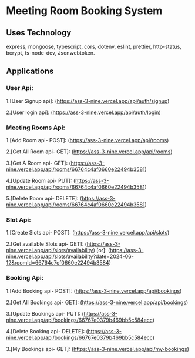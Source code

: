 # Meeting Room Booking System
[Vercel meeting room api]: (https://ass-3-nine.vercel.app)

## Uses Technology
 express, mongoose, typescript, cors, dotenv, eslint, prettier, http-status, bcrypt, ts-node-dev, Jsonwebtoken.

## Applications

### User Api:
1.[User Signup api]: (https://ass-3-nine.vercel.app/api/auth/signup)

2.[User login api]: (https://ass-3-nine.vercel.app/api/auth/login)


### Meeting Rooms Api:
1.[Add Room api- POST]: (https://ass-3-nine.vercel.app/api/rooms)

2.[Get All Room api- GET]: (https://ass-3-nine.vercel.app/api/rooms)

3.[Get A Room api- GET]: (https://ass-3-nine.vercel.app/api/rooms/66764c4af0660e22494b3581)

4.[Update Room api- PUT]: (https://ass-3-nine.vercel.app/api/rooms/66764c4af0660e22494b3581)

5.[Delete Room api- DELETE]: (https://ass-3-nine.vercel.app/api/rooms/66764c4af0660e22494b3581)


### Slot Api:
1.[Create Slots api- POST]: (https://ass-3-nine.vercel.app/api/slots)

2.[Get available Slots api- GET]: (https://ass-3-nine.vercel.app/api/slots/availability)
[or]: (https://ass-3-nine.vercel.app/api/slots/availability?date=2024-06-12&roomId=66764c7cf0660e22494b3584)


### Booking Api:
1.[Add Booking api- POST]: (https://ass-3-nine.vercel.app/api/bookings)

2.[Get All Bookings api- GET]: (https://ass-3-nine.vercel.app/api/bookings)

3.[Update Bookings api- PUT]: (https://ass-3-nine.vercel.app/api/bookings/66767e0379b469bb5c584ecc)

4.[Delete Booking api- DELETE]: (https://ass-3-nine.vercel.app/api/bookings/66767e0379b469bb5c584ecc)

3.[My Bookings api- GET]: (https://ass-3-nine.vercel.app/api/my-bookings)

